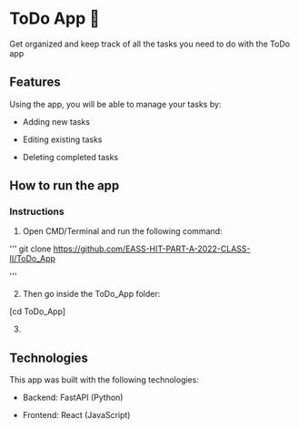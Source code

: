 # ToDo App :memo: 
Get organized and keep track of all the tasks you need to do with the ToDo app

## Features
Using the app, you will be able to manage your tasks by:

- Adding new tasks

- Editing existing tasks

- Deleting completed tasks

## How to run the app
### Instructions
1. Open CMD/Terminal and run the following command:

'''
git clone https://github.com/EASS-HIT-PART-A-2022-CLASS-II/ToDo_App

'''

2. Then go inside the ToDo_App folder:

[cd ToDo_App]

3. 

## Technologies
This app was built with the following technologies:

- Backend: FastAPI (Python)

- Frontend: React (JavaScript)

